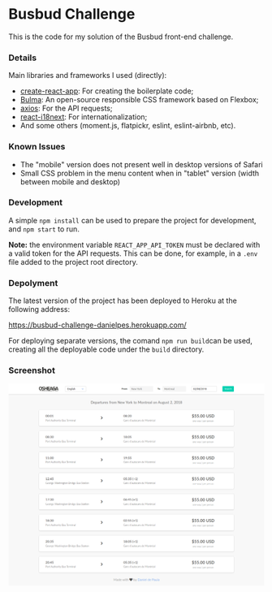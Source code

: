 # Busbud Challenge

This is the code for my solution of the Busbud front-end challenge.

### Details
Main libraries and frameworks I used (directly):
- [create-react-app](https://github.com/facebookincubator/create-react-app): For creating the boilerplate code;
- [Bulma](https://bulma.io/): An open-source responsible CSS framework based on Flexbox;
- [axios](https://github.com/axios/axios): For the API requests;
- [react-i18next](https://react.i18next.com/): For internationalization;
- And some others (moment.js, flatpickr, eslint, eslint-airbnb, etc).

### Known Issues
- The "mobile" version does not present well in desktop versions of Safari
- Small CSS problem in the menu content when in "tablet" version (width between mobile and desktop)

### Development
A simple `npm install` can be used to prepare the project for development, and `npm start` to run.

**Note:** the environment variable `REACT_APP_API_TOKEN` must be declared with a valid token for the API requests. This can be done, for example, in a `.env` file added to the project root directory. 

### Depolyment
The latest version of the project has been deployed to Heroku at the following address:

https://busbud-challenge-danielpes.herokuapp.com/

For deploying separate versions, the comand `npm run build`can be used, creating all the deployable code under the `build` directory.

### Screenshot

![Screenshot](src/images/screenshot.png)
